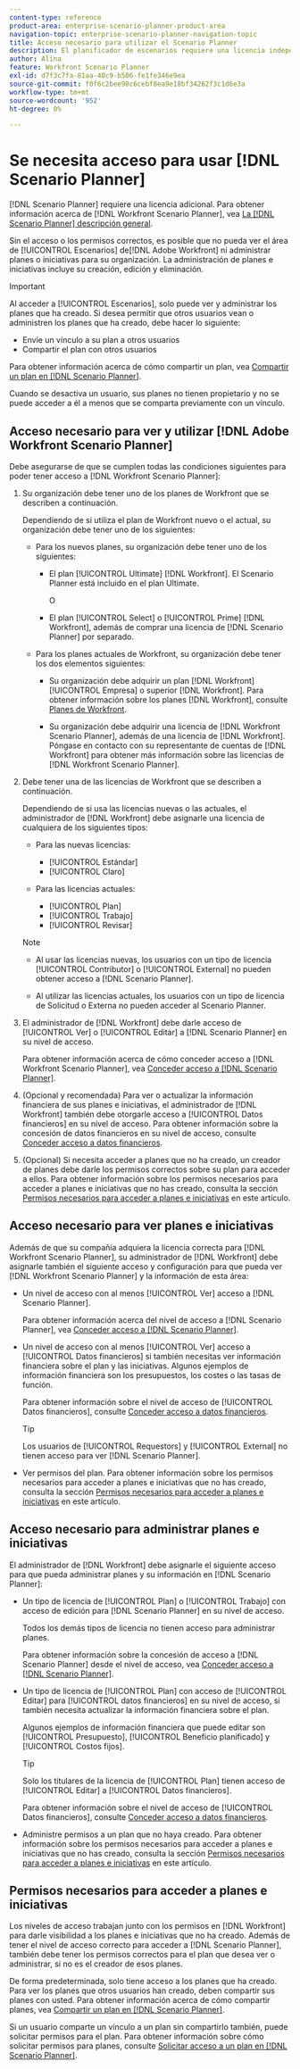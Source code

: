 ```yaml
---
content-type: reference
product-area: enterprise-scenario-planner-product-area
navigation-topic: enterprise-scenario-planner-navigation-topic
title: Acceso necesario para utilizar el Scenario Planner
description: El planificador de escenarios requiere una licencia independiente de Adobe Workfront y acceso adicional.
author: Alina
feature: Workfront Scenario Planner
exl-id: d7f3c7fa-81aa-40c9-b506-fe1fe346e9ea
source-git-commit: f0f6c2bee98c6cebf8ea9e18bf34262f3c1d6e3a
workflow-type: tm+mt
source-wordcount: '952'
ht-degree: 0%

---
```


# Se necesita acceso para usar [!DNL Scenario Planner]

[!DNL Scenario Planner] requiere una licencia adicional. Para obtener información acerca de [!DNL Workfront Scenario Planner], vea [La [!DNL Scenario Planner] descripción general](../scenario-planner/scenario-planner-overview.md).

<!--
might need to add information about the permissions to plans/ initiatives if those will be coming later?
-->

Sin el acceso o los permisos correctos, es posible que no pueda ver el área de [!UICONTROL Escenarios] de[!DNL  Adobe Workfront] ni administrar planes o iniciativas para su organización. La administración de planes e iniciativas incluye su creación, edición y eliminación.

>[!IMPORTANT]
>
>Al acceder a [!UICONTROL Escenarios], solo puede ver y administrar los planes que ha creado. Si desea permitir que otros usuarios vean o administren los planes que ha creado, debe hacer lo siguiente:
>
>* Envíe un vínculo a su plan a otros usuarios
>* Compartir el plan con otros usuarios
>
>  Para obtener información acerca de cómo compartir un plan, vea [Compartir un plan en [!DNL Scenario Planner]](../scenario-planner/share-a-plan.md).
>
>Cuando se desactiva un usuario, sus planes no tienen propietario y no se puede acceder a él a menos que se comparta previamente con un vínculo.

## Acceso necesario para ver y utilizar [!DNL Adobe Workfront Scenario Planner]

Debe asegurarse de que se cumplen todas las condiciones siguientes para poder tener acceso a [!DNL Workfront Scenario Planner]:

1. Su organización debe tener uno de los planes de Workfront que se describen a continuación.

   Dependiendo de si utiliza el plan de Workfront nuevo o el actual, su organización debe tener uno de los siguientes:

   * Para los nuevos planes, su organización debe tener uno de los siguientes:

      * El plan [!UICONTROL Ultimate] [!DNL Workfront]. El Scenario Planner está incluido en el plan Ultimate.

        O

      * El plan [!UICONTROL Select] o [!UICONTROL Prime] [!DNL Workfront], además de comprar una licencia de [!DNL Scenario Planner] por separado.

   * Para los planes actuales de Workfront, su organización debe tener los dos elementos siguientes:

      * Su organización debe adquirir un plan [!DNL Workfront] [!UICONTROL Empresa] o superior [!DNL Workfront]. Para obtener información sobre los planes [!DNL Workfront], consulte [Planes de Workfront](https://workfront.com/plans).

      * Su organización debe adquirir una licencia de [!DNL Workfront Scenario Planner], además de una licencia de [!DNL Workfront]. Póngase en contacto con su representante de cuentas de [!DNL Workfront] para obtener más información sobre las licencias de [!DNL Workfront Scenario Planner].

1. Debe tener una de las licencias de Workfront que se describen a continuación.

   Dependiendo de si usa las licencias nuevas o las actuales, el administrador de [!DNL Workfront] debe asignarle una licencia de cualquiera de los siguientes tipos:

   * Para las nuevas licencias:
      * [!UICONTROL Estándar]
      * [!UICONTROL Claro]

   * Para las licencias actuales:

      * [!UICONTROL Plan]
      * [!UICONTROL Trabajo]
      * [!UICONTROL Revisar]

   >[!NOTE]
   > 
   >* Al usar las licencias nuevas, los usuarios con un tipo de licencia [!UICONTROL Contributor] o [!UICONTROL External] no pueden obtener acceso a [!DNL Scenario Planner].
   >
   >* Al utilizar las licencias actuales, los usuarios con un tipo de licencia de Solicitud o Externa no pueden acceder al Scenario Planner.

1. El administrador de [!DNL Workfront] debe darle acceso de [!UICONTROL Ver] o [!UICONTROL Editar] a [!DNL Scenario Planner] en su nivel de acceso.

   Para obtener información acerca de cómo conceder acceso a [!DNL Workfront Scenario Planner], vea [Conceder acceso a [!DNL Scenario Planner]](../administration-and-setup/add-users/configure-and-grant-access/grant-access-sp.md).

1. (Opcional y recomendada) Para ver o actualizar la información financiera de sus planes e iniciativas, el administrador de [!DNL Workfront] también debe otorgarle acceso a [!UICONTROL Datos financieros] en su nivel de acceso. Para obtener información sobre la concesión de datos financieros en su nivel de acceso, consulte [Conceder acceso a datos financieros](../administration-and-setup/add-users/configure-and-grant-access/grant-access-financial.md).

1. (Opcional) Si necesita acceder a planes que no ha creado, un creador de planes debe darle los permisos correctos sobre su plan para acceder a ellos. Para obtener información sobre los permisos necesarios para acceder a planes e iniciativas que no has creado, consulta la sección [Permisos necesarios para acceder a planes e iniciativas](#permissions-needed-to-access-plans-and-initiatives) en este artículo.

<!--this used to be true but not anymore:
  <li data-mc-conditions="QuicksilverOrClassic.Draft mode"> <p>(NOTE: this is no longer needed) </p> <p>Your Workfront administrator must assign you a layout template that includes the Scenarios area in the Main Menu. </p> <p>For information about customizing the Main Menu in a layout template, see <a href="../administration-and-setup/customize-workfront/use-layout-templates/customize-main-menu.md" class="MCXref xref" xrefformat="{para}">Customize the Main Menu using a layout template</a>. </p> <p>For information about assigning users to a Layout Template, see <a href="../administration-and-setup/customize-workfront/use-layout-templates/assign-users-to-layout-template.md" class="MCXref xref" xrefformat="{para}">Assign users to a layout template</a>.</p> </li>
  -->

## Acceso necesario para ver planes e iniciativas

Además de que su compañía adquiera la licencia correcta para [!DNL Workfront Scenario Planner], su administrador de [!DNL Workfront] debe asignarle también el siguiente acceso y configuración para que pueda ver [!DNL Workfront Scenario Planner] y la información de esta área:

* Un nivel de acceso con al menos [!UICONTROL Ver] acceso a [!DNL Scenario Planner].

  Para obtener información acerca del nivel de acceso a [!DNL Scenario Planner], vea [Conceder acceso a [!DNL Scenario Planner]](../administration-and-setup/add-users/configure-and-grant-access/grant-access-sp.md).

* Un nivel de acceso con al menos [!UICONTROL Ver] acceso a [!UICONTROL Datos financieros] si también necesitas ver información financiera sobre el plan y las iniciativas. Algunos ejemplos de información financiera son los presupuestos, los costes o las tasas de función.

  Para obtener información sobre el nivel de acceso de [!UICONTROL Datos financieros], consulte [Conceder acceso a datos financieros](../administration-and-setup/add-users/configure-and-grant-access/grant-access-financial.md).

  >[!TIP]
  >
  >Los usuarios de [!UICONTROL Requestors] y [!UICONTROL External] no tienen acceso para ver [!DNL Scenario Planner].

* Ver permisos del plan. Para obtener información sobre los permisos necesarios para acceder a planes e iniciativas que no has creado, consulta la sección [Permisos necesarios para acceder a planes e iniciativas](#permissions-needed-to-access-plans-and-initiatives) en este artículo.

## Acceso necesario para administrar planes e iniciativas

El administrador de [!DNL Workfront] debe asignarle el siguiente acceso para que pueda administrar planes y su información en [!DNL Scenario Planner]:

* Un tipo de licencia de [!UICONTROL Plan] o [!UICONTROL Trabajo] con acceso de edición para [!DNL Scenario Planner] en su nivel de acceso.

  Todos los demás tipos de licencia no tienen acceso para administrar planes.

  Para obtener información sobre la concesión de acceso a [!DNL Scenario Planner] desde el nivel de acceso, vea [Conceder acceso a [!DNL Scenario Planner]](../administration-and-setup/add-users/configure-and-grant-access/grant-access-sp.md).

* Un tipo de licencia de [!UICONTROL Plan] con acceso de [!UICONTROL Editar] para [!UICONTROL datos financieros] en su nivel de acceso, si también necesita actualizar la información financiera sobre el plan.

  Algunos ejemplos de información financiera que puede editar son [!UICONTROL Presupuesto], [!UICONTROL Beneficio planificado] y [!UICONTROL Costos fijos].

  >[!TIP]
  >
  >Solo los titulares de la licencia de [!UICONTROL Plan] tienen acceso de [!UICONTROL Editar] a [!UICONTROL Datos financieros].

  Para obtener información sobre el nivel de acceso de [!UICONTROL Datos financieros], consulte [Conceder acceso a datos financieros](../administration-and-setup/add-users/configure-and-grant-access/grant-access-financial.md).

* Administre permisos a un plan que no haya creado. Para obtener información sobre los permisos necesarios para acceder a planes e iniciativas que no has creado, consulta la sección [Permisos necesarios para acceder a planes e iniciativas](#permissions-needed-to-access-plans-and-initiatives) en este artículo.

## Permisos necesarios para acceder a planes e iniciativas

Los niveles de acceso trabajan junto con los permisos en [!DNL Workfront] para darle visibilidad a los planes e iniciativas que no ha creado. Además de tener el nivel de acceso correcto para acceder a [!DNL Scenario Planner], también debe tener los permisos correctos para el plan que desea ver o administrar, si no es el creador de esos planes.

De forma predeterminada, solo tiene acceso a los planes que ha creado. Para ver los planes que otros usuarios han creado, deben compartir sus planes con usted. Para obtener información acerca de cómo compartir planes, vea [Compartir un plan en [!DNL Scenario Planner]](../scenario-planner/share-a-plan.md).

Si un usuario comparte un vínculo a un plan sin compartirlo también, puede solicitar permisos para el plan. Para obtener información sobre cómo solicitar permisos para planes, consulte [Solicitar acceso a un plan en [!DNL Scenario Planner]](../scenario-planner/request-access-to-plan.md).

